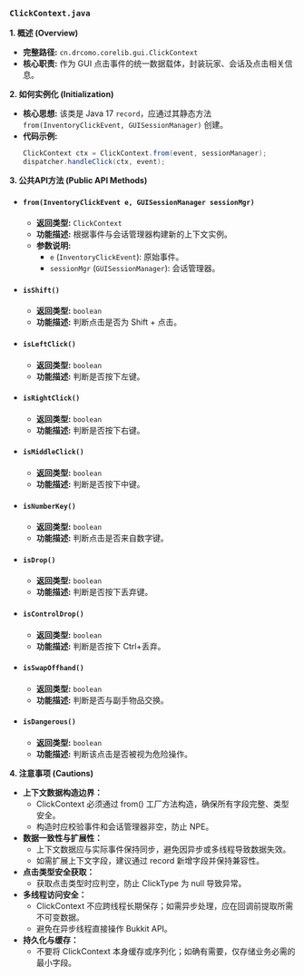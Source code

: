 ### `ClickContext.java`

**1. 概述 (Overview)**

  * **完整路径:** `cn.drcomo.corelib.gui.ClickContext`
  * **核心职责:** 作为 GUI 点击事件的统一数据载体，封装玩家、会话及点击相关信息。

**2. 如何实例化 (Initialization)**

  * **核心思想:** 该类是 Java 17 `record`，应通过其静态方法 `from(InventoryClickEvent, GUISessionManager)` 创建。
  * **代码示例:**
    ```java
    ClickContext ctx = ClickContext.from(event, sessionManager);
    dispatcher.handleClick(ctx, event);
    ```

**3. 公共API方法 (Public API Methods)**

  * #### `from(InventoryClickEvent e, GUISessionManager sessionMgr)`

      * **返回类型:** `ClickContext`
      * **功能描述:** 根据事件与会话管理器构建新的上下文实例。
      * **参数说明:**
          * `e` (`InventoryClickEvent`): 原始事件。
          * `sessionMgr` (`GUISessionManager`): 会话管理器。

  * #### `isShift()`

      * **返回类型:** `boolean`
      * **功能描述:** 判断点击是否为 Shift + 点击。

  * #### `isLeftClick()`

      * **返回类型:** `boolean`
      * **功能描述:** 判断是否按下左键。

  * #### `isRightClick()`

      * **返回类型:** `boolean`
      * **功能描述:** 判断是否按下右键。

  * #### `isMiddleClick()`

      * **返回类型:** `boolean`
      * **功能描述:** 判断是否按下中键。

  * #### `isNumberKey()`

      * **返回类型:** `boolean`
      * **功能描述:** 判断点击是否来自数字键。

  * #### `isDrop()`

      * **返回类型:** `boolean`
      * **功能描述:** 判断是否按下丢弃键。

  * #### `isControlDrop()`

      * **返回类型:** `boolean`
      * **功能描述:** 判断是否按下 Ctrl+丢弃。

  * #### `isSwapOffhand()`

      * **返回类型:** `boolean`
      * **功能描述:** 判断是否与副手物品交换。

  * #### `isDangerous()`

      * **返回类型:** `boolean`
      * **功能描述:** 判断该点击是否被视为危险操作。

**4. 注意事项 (Cautions)**
  * **上下文数据构造边界：**
    - ClickContext 必须通过 from() 工厂方法构造，确保所有字段完整、类型安全。
    - 构造时应校验事件和会话管理器非空，防止 NPE。
  * **数据一致性与扩展性：**
    - 上下文数据应与实际事件保持同步，避免因异步或多线程导致数据失效。
    - 如需扩展上下文字段，建议通过 record 新增字段并保持兼容性。
  * **点击类型安全获取：**
    - 获取点击类型时应判空，防止 ClickType 为 null 导致异常。
  * **多线程访问安全：**
    - ClickContext 不应跨线程长期保存；如需异步处理，应在回调前提取所需不可变数据。
    - 避免在异步线程直接操作 Bukkit API。
  * **持久化与缓存：**
    - 不要将 ClickContext 本身缓存或序列化；如确有需要，仅存储业务必需的最小字段。
